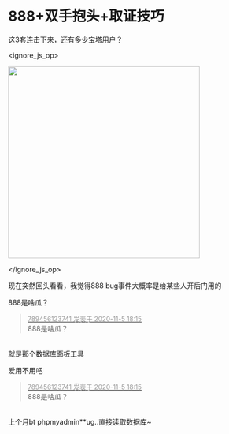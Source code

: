 # 888+双手抱头+取证技巧


这3套连击下来，还有多少宝塔用户？<br />

<ignore_js_op>

<img id="aimg_141049" aid="141049" src="static/image/common/none.gif" zoomfile="forum.php?mod=attachment&aid=MTQxMDQ5fDNlMWM4NjQ1fDE2MDk1MzkyNDV8NDczNDR8NzYyODkz&noupdate=yes&nothumb=yes" file="forum.php?mod=attachment&aid=MTQxMDQ5fDNlMWM4NjQ1fDE2MDk1MzkyNDV8NDczNDR8NzYyODkz&noupdate=yes" class="zoom" onclick="zoom(this, this.src, 0, 0, 0)" width="389" id="aimg_141049" inpost="1" onmouseover="showMenu({'ctrlid':this.id,'pos':'12'})" />

<div class="tip tip_4 aimg_tip" id="aimg_141049_menu" style="position: absolute; display: none" disautofocus="true">
<div class="xs0">
<p><strong>u=4038436117,317709726&amp;amp;fm=26&amp;amp;gp=0.jpg</strong> <em class="xg1">(32.68 KB, 下载次数: 7)</em></p>
<p>
<a href="forum.php?mod=attachment&amp;aid=MTQxMDQ5fDNlMWM4NjQ1fDE2MDk1MzkyNDV8NDczNDR8NzYyODkz&amp;nothumb=yes" target="_blank">下载附件</a>

</p>

<p class="xg1 y">2020-11-5 18:12 上传</p>

</div>
<div class="tip_horn"></div>
</div>

</ignore_js_op>


现在突然回头看看，我觉得888 bug事件大概率是给某些人开后门用的

888是啥瓜？

<div class="quote"><blockquote><font size="2"><a href="https://www.hostloc.com/forum.php?mod=redirect&amp;goto=findpost&amp;pid=9407888&amp;ptid=762893" target="_blank"><font color="#999999">789456123741 发表于 2020-11-5 18:15</font></a></font><br />
888是啥瓜？</blockquote></div><br />
就是那个数据库面板工具

爱用不用吧<img src="static/image/smiley/default/lol.gif" smilieid="12" border="0" alt="" />

<div class="quote"><blockquote><font size="2"><a href="https://www.hostloc.com/forum.php?mod=redirect&amp;goto=findpost&amp;pid=9407888&amp;ptid=762893" target="_blank"><font color="#999999">789456123741 发表于 2020-11-5 18:15</font></a></font><br />
888是啥瓜？</blockquote></div><br />
上个月bt phpmyadmin**ug..直接读取数据库~
